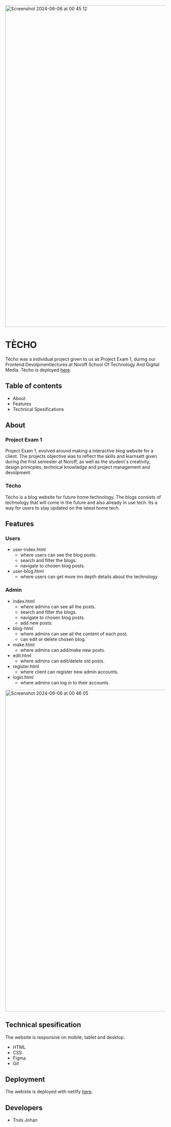 <img width="1007" alt="Screenshot 2024-06-06 at 00 45 12" src="https://github.com/TrulsJohan/techo/assets/107504447/4fc17185-c01f-415f-8d72-62d4124339c2">

# TÈCHO

Técho was a individual project given to us as Project Exam 1, during our Frontend Devolpmentlectures at Noroff School Of Technology And Digital Media.
Técho is deployed [here](https://ticho.netlify.app/).


## Table of contents

- About
- Features
- Technical Spesifications
  

## About

### Project Exam 1

Project Exam 1, evolved around making a interactive blog website for a client.
The projects objective was to reflect the skills and learnsett given during the frist semester at Noroff,
as well as the student´s creativity, design prinicples, technical knowladge and project management and devolpment.

### Técho

Técho is a blog website for future home technology.
The blogs consists of technology that will come in the future and
also already in use tech. Its a way for users to stay updated on the
latest home tech.


## Features
  
### Users
- user-index.html
  - where users can see the blog posts.
  - search and filter the blogs.
  - navigate to chosen blog posts.    
- user-blog.html
  - where users can get more inn depth details about the technology.

### Admin
- index.html
  - where admins can see all the posts.
  - search and filter the blogs.
  - navigate to chosen blog posts.
  - add new posts.
- blog-html
  - where admins can see all the content of each post.
  - can edit or delete chosen blog.
- make.html
  - where admins can add/make new posts.
- edit.html
  - where admins can edit/delete old posts.
- register.html
  - where client can register new admin accounts.
- login.html
  - where admins can log in to their accounts.

<img width="1007" alt="Screenshot 2024-06-06 at 00 46 05" src="https://github.com/TrulsJohan/techo/assets/107504447/661e982b-4792-463b-b738-690acf7cfc5d">


## Technical spesification

The website is responsive on mobile, tablet and desktop.

- HTML
- CSS
- Figma
- Git


## Deployment

The webiste is deployed with netlify [here](https://ticho.netlify.app/).


## Developers

- Truls Johan
